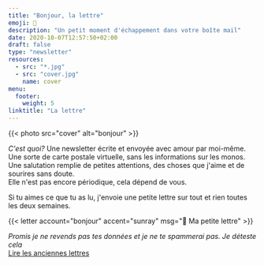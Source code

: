 ```yaml
---
title: "Bonjour, la lettre"
emoji: 💌
description: "Un petit moment d'échappement dans votre boîte mail"
date: 2020-10-07T12:57:50+02:00
draft: false
type: "newsletter"
resources:
  - src: "*.jpg"
  - src: "cover.jpg"
    name: cover
menu:
  footer:
    weight: 5
linktitle: "La lettre"
---
```


{{< photo src="cover" alt="bonjour" >}}

*C'est quoi?* Une newsletter écrite et envoyée avec amour par moi-même. Une sorte de carte postale virtuelle, sans les informations sur les monos. Une salutation remplie de petites attentions, des choses que j'aime et de sourires sans doute.  
Elle n'est pas encore périodique, cela dépend de vous.  

Si tu aimes ce que tu as lu, j'envoie une petite lettre sur tout et rien toutes les deux semaines.

{{< letter account="bonjour" accent="sunray" msg="💌 Ma petite lettre" >}}

*Promis je ne revends pas tes données et je ne te spammerai pas. Je déteste cela*  
[Lire les anciennes lettres](/letters)
